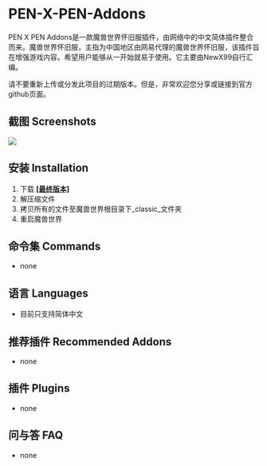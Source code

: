 # PEN-X-PEN-Addons
PEN X PEN Addons是一款魔兽世界怀旧服插件，由网络中的中文简体插件整合而来。魔兽世界怀旧服，主指为中国地区由网易代理的魔兽世界怀旧服，该插件旨在增强游戏内容。希望用户能够从一开始就易于使用。它主要由NewX99自行汇编。

请不要重新上传或分发此项目的过期版本。但是，非常欢迎您分享或链接到官方github页面。

## 截图 Screenshots
<img src="https://github.com/NewX99/PEN-X-PEN-Addons/blob/master/image/Addons%20list.jpg">

## 安装 Installation
1. 下载 **[[最终版本]](https://github.com/NewX99/PEN-X-PEN-Addons/raw/master/master/PXPmaster.7z)**
2. 解压缩文件
3. 拷贝所有的文件至魔兽世界根目录下_classic_文件夹
4. 重启魔兽世界

## 命令集 Commands
* none

## 语言 Languages
* 目前只支持简体中文

## 推荐插件 Recommended Addons
* none

## 插件 Plugins
* none

## 问与答 FAQ
* none
